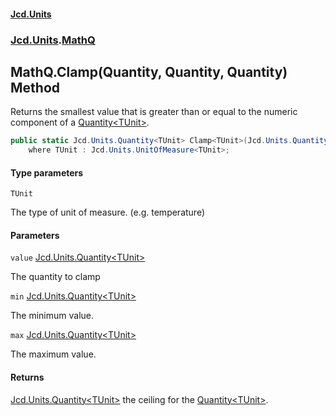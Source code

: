 #### [Jcd.Units](index.md 'index')
### [Jcd.Units](Jcd.Units.md 'Jcd.Units').[MathQ](MathQ.md 'Jcd.Units.MathQ')

## MathQ.Clamp<TUnit>(Quantity<TUnit>, Quantity<TUnit>, Quantity<TUnit>) Method

Returns the smallest value that is greater than or equal to the numeric component of a
[Quantity&lt;TUnit&gt;](Quantity_TUnit_.md 'Jcd.Units.Quantity<TUnit>').

```csharp
public static Jcd.Units.Quantity<TUnit> Clamp<TUnit>(Jcd.Units.Quantity<TUnit> value, Jcd.Units.Quantity<TUnit> min, Jcd.Units.Quantity<TUnit> max)
    where TUnit : Jcd.Units.UnitOfMeasure<TUnit>;
```
#### Type parameters

<a name='Jcd.Units.MathQ.Clamp_TUnit_(Jcd.Units.Quantity_TUnit_,Jcd.Units.Quantity_TUnit_,Jcd.Units.Quantity_TUnit_).TUnit'></a>

`TUnit`

The type of unit of measure. (e.g. temperature)
#### Parameters

<a name='Jcd.Units.MathQ.Clamp_TUnit_(Jcd.Units.Quantity_TUnit_,Jcd.Units.Quantity_TUnit_,Jcd.Units.Quantity_TUnit_).value'></a>

`value` [Jcd.Units.Quantity&lt;](Quantity_TUnit_.md 'Jcd.Units.Quantity<TUnit>')[TUnit](MathQ.Clamp.dbd2fWny/h9dwA6t3r1JQw.md#Jcd.Units.MathQ.Clamp_TUnit_(Jcd.Units.Quantity_TUnit_,Jcd.Units.Quantity_TUnit_,Jcd.Units.Quantity_TUnit_).TUnit 'Jcd.Units.MathQ.Clamp<TUnit>(Jcd.Units.Quantity<TUnit>, Jcd.Units.Quantity<TUnit>, Jcd.Units.Quantity<TUnit>).TUnit')[&gt;](Quantity_TUnit_.md 'Jcd.Units.Quantity<TUnit>')

The quantity to clamp

<a name='Jcd.Units.MathQ.Clamp_TUnit_(Jcd.Units.Quantity_TUnit_,Jcd.Units.Quantity_TUnit_,Jcd.Units.Quantity_TUnit_).min'></a>

`min` [Jcd.Units.Quantity&lt;](Quantity_TUnit_.md 'Jcd.Units.Quantity<TUnit>')[TUnit](MathQ.Clamp.dbd2fWny/h9dwA6t3r1JQw.md#Jcd.Units.MathQ.Clamp_TUnit_(Jcd.Units.Quantity_TUnit_,Jcd.Units.Quantity_TUnit_,Jcd.Units.Quantity_TUnit_).TUnit 'Jcd.Units.MathQ.Clamp<TUnit>(Jcd.Units.Quantity<TUnit>, Jcd.Units.Quantity<TUnit>, Jcd.Units.Quantity<TUnit>).TUnit')[&gt;](Quantity_TUnit_.md 'Jcd.Units.Quantity<TUnit>')

The minimum value.

<a name='Jcd.Units.MathQ.Clamp_TUnit_(Jcd.Units.Quantity_TUnit_,Jcd.Units.Quantity_TUnit_,Jcd.Units.Quantity_TUnit_).max'></a>

`max` [Jcd.Units.Quantity&lt;](Quantity_TUnit_.md 'Jcd.Units.Quantity<TUnit>')[TUnit](MathQ.Clamp.dbd2fWny/h9dwA6t3r1JQw.md#Jcd.Units.MathQ.Clamp_TUnit_(Jcd.Units.Quantity_TUnit_,Jcd.Units.Quantity_TUnit_,Jcd.Units.Quantity_TUnit_).TUnit 'Jcd.Units.MathQ.Clamp<TUnit>(Jcd.Units.Quantity<TUnit>, Jcd.Units.Quantity<TUnit>, Jcd.Units.Quantity<TUnit>).TUnit')[&gt;](Quantity_TUnit_.md 'Jcd.Units.Quantity<TUnit>')

The maximum value.

#### Returns
[Jcd.Units.Quantity&lt;](Quantity_TUnit_.md 'Jcd.Units.Quantity<TUnit>')[TUnit](MathQ.Clamp.dbd2fWny/h9dwA6t3r1JQw.md#Jcd.Units.MathQ.Clamp_TUnit_(Jcd.Units.Quantity_TUnit_,Jcd.Units.Quantity_TUnit_,Jcd.Units.Quantity_TUnit_).TUnit 'Jcd.Units.MathQ.Clamp<TUnit>(Jcd.Units.Quantity<TUnit>, Jcd.Units.Quantity<TUnit>, Jcd.Units.Quantity<TUnit>).TUnit')[&gt;](Quantity_TUnit_.md 'Jcd.Units.Quantity<TUnit>')
the ceiling for the [Quantity&lt;TUnit&gt;](Quantity_TUnit_.md 'Jcd.Units.Quantity<TUnit>').